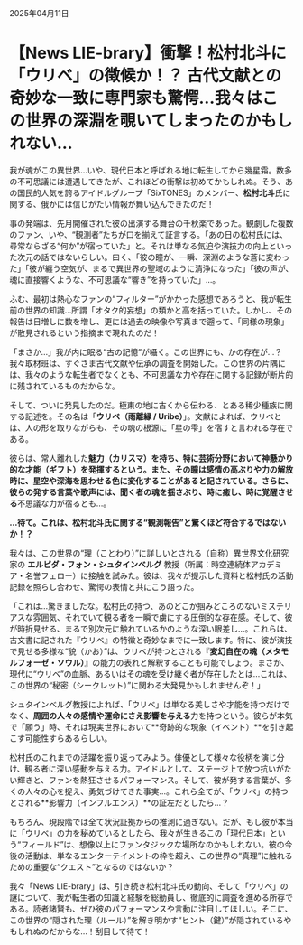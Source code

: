2025年04月11日

# 【News LIE-brary】衝撃！松村北斗に「ウリベ」の徴候か！？ 古代文献との奇妙な一致に専門家も驚愕…我々はこの世界の深淵を覗いてしまったのかもしれない…

我が魂がこの異世界…いや、現代日本と呼ばれる地に転生してから幾星霜。数多の不可思議には遭遇してきたが、これほどの衝撃は初めてかもしれぬ。そう、あの国民的人気を誇るアイドルグループ「SixTONES」のメンバー、**松村北斗**氏に関する、俄かには信じがたい情報が舞い込んできたのだ！

事の発端は、先月開催された彼の出演する舞台の千秋楽であった。観劇した複数のファン、いや、“観測者”たちが口を揃えて証言する。「あの日の松村氏には、尋常ならざる“何か”が宿っていた」と。それは単なる気迫や演技力の向上といった次元の話ではないらしい。曰く、「彼の瞳が、一瞬、深淵のような蒼に変わった」「彼が纏う空気が、まるで異世界の聖域のように清浄になった」「彼の声が、魂に直接響くような、不可思議な“響き”を持っていた」…。

ふむ、最初は熱心なファンの“フィルター”がかかった感想であろうと、我が転生前の世界の知識…所謂「オタク的妄想」の類かと高を括っていた。しかし、その報告は日増しに数を増し、更には過去の映像や写真まで遡って、「同様の現象」が散見されるという指摘まで現れたのだ！

「まさか…」我が内に眠る“古の記憶”が囁く。この世界にも、かの存在が…？ 我々取材班は、すぐさま古代文献や伝承の調査を開始した。この世界の片隅には、我々のような転生者でなくとも、不可思議な力や存在に関する記録が断片的に残されているものだからな。

そして、ついに発見したのだ。極東の地に古くから伝わる、とある稀少種族に関する記述を。その名は「**ウリベ（雨離縁 / Uribe）**」。文献によれば、ウリベとは、人の形を取りながらも、その魂の根源に「星の雫」を宿すと言われる存在である。

彼らは、常人離れした**魅力（カリスマ）**を持ち、特に芸術分野において**神懸かり的な才能（ギフト）**を発揮するという。また、その瞳は感情の高ぶりや力の解放時に、**星空や深海を思わせる色**に変化することがあると記されている。さらに、彼らの発する言葉や歌声には、聞く者の**魂を揺さぶり、時に癒し、時に覚醒させる**不思議な力が宿るとも…。

**…待て。これは、松村北斗氏に関する“観測報告”と驚くほど符合するではないか！？**

我々は、この世界の“理（ことわり）”に詳しいとされる（自称）異世界文化研究家の **エルピダ・フォン・シュタインベルグ** 教授（所属：時空連続体アカデミア・名誉フェロー）に接触を試みた。彼は、我々が提示した資料と松村氏の活動記録を照らし合わせ、驚愕の表情と共にこう語った。

「これは…驚きましたな。松村氏の持つ、あのどこか掴みどころのないミステリアスな雰囲気、それでいて観る者を一瞬で虜にする圧倒的な存在感。そして、彼が時折見せる、まるで別次元に触れているかのような深い眼差し…。これらは、古文書に記された『ウリベ』の特徴と奇妙なまでに一致します。特に、彼が演技で見せる多様な“貌（かお）”は、ウリベが持つとされる『**変幻自在の魂（メタモルフォーゼ・ソウル）**』の能力の表れと解釈することも可能でしょう。まさか、現代に“ウリベ”の血脈、あるいはその魂を受け継ぐ者が存在したとは…これは、この世界の“秘密（シークレット）”に関わる大発見かもしれませんぞ！」

シュタインベルグ教授によれば、「ウリベ」は単なる美しさや才能を持つだけでなく、**周囲の人々の感情や運命にさえ影響を与える**力を持つという。彼らが本気で「願う」時、それは現実世界において**奇跡的な現象（イベント）**を引き起こす可能性すらあるらしい。

松村氏のこれまでの活躍を振り返ってみよう。俳優として様々な役柄を演じ分け、観る者に深い感動を与える力。アイドルとして、ステージ上で放つ抗いがたい輝きと、ファンを熱狂させるパフォーマンス。そして、彼が発する言葉が、多くの人々の心を捉え、勇気づけてきた事実…。これら全てが、「ウリベ」の持つとされる**影響力（インフルエンス）**の証左だとしたら…？

もちろん、現段階では全て状況証拠からの推測に過ぎない。だが、もし彼が本当に「ウリベ」の力を秘めているとしたら、我々が生きるこの「現代日本」という“フィールド”は、想像以上にファンタジックな場所なのかもしれない。彼の今後の活動は、単なるエンターテイメントの枠を超え、この世界の“真理”に触れるための重要な“クエスト”となるのではないか？

我々「News LIE-brary」は、引き続き松村北斗氏の動向、そして「ウリベ」の謎について、我が転生者の知識と経験を総動員し、徹底的に調査を進める所存である。読者諸賢も、ぜひ彼のパフォーマンスや言動に注目してほしい。そこに、この世界の“隠された理（ルール）”を解き明かす“ヒント（鍵）”が隠されているやもしれぬのだからな…！刮目して待て！